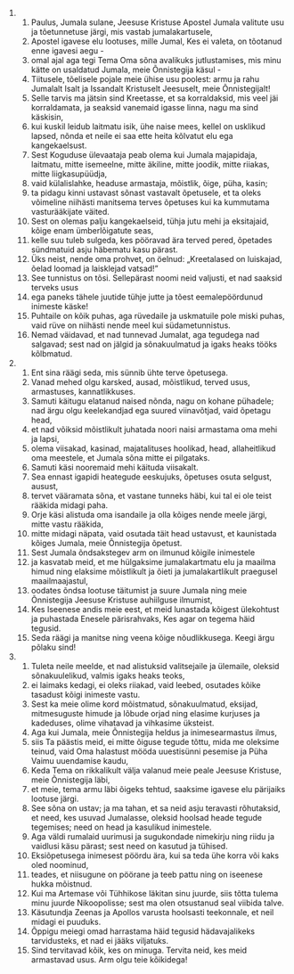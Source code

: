 <ol>
  <li>
    <ol>
      <li>Paulus, Jumala sulane, Jeesuse Kristuse Apostel Jumala valitute usu ja tõetunnetuse järgi, mis vastab jumalakartusele,</li>
      <li>Apostel igavese elu lootuses, mille Jumal, Kes ei valeta, on tõotanud enne igavesi aegu -</li>
      <li>omal ajal aga tegi Tema Oma sõna avalikuks jutlustamises, mis minu kätte on usaldatud Jumala, meie Õnnistegija käsul -</li>
      <li>Tiitusele, tõelisele pojale meie ühise usu poolest: armu ja rahu Jumalalt Isalt ja Issandalt Kristuselt Jeesuselt, meie Õnnistegijalt!</li>
      <li>Selle tarvis ma jätsin sind Kreetasse, et sa korraldaksid, mis veel jäi korraldamata, ja seaksid vanemaid igasse linna, nagu ma sind käskisin,</li>
      <li>kui kuskil leidub laitmatu isik, ühe naise mees, kellel on usklikud lapsed, nõnda et neile ei saa ette heita kõlvatut elu ega kangekaelsust.</li>
      <li>Sest Koguduse ülevaataja peab olema kui Jumala majapidaja, laitmatu, mitte isemeelne, mitte äkiline, mitte joodik, mitte riiakas, mitte liigkasupüüdja,</li>
      <li>vaid külalislahke, headuse armastaja, mõistlik, õige, püha, kasin;</li>
      <li>ta pidagu kinni ustavast sõnast vastavalt õpetusele, et ta oleks võimeline niihästi manitsema terves õpetuses kui ka kummutama vasturääkijate väited.</li>
      <li>Sest on olemas palju kangekaelseid, tühja jutu mehi ja eksitajaid, kõige enam ümberlõigatute seas,</li>
      <li>kelle suu tuleb sulgeda, kes pööravad ära terved pered, õpetades sündmatuid asju häbematu kasu pärast.</li>
      <li>Üks neist, nende oma prohvet, on öelnud: „Kreetalased on luiskajad, õelad loomad ja laisklejad vatsad!”</li>
      <li>See tunnistus on tõsi. Sellepärast noomi neid valjusti, et nad saaksid terveks usus</li>
      <li>ega paneks tähele juutide tühje jutte ja tõest eemalepöördunud inimeste käske!</li>
      <li>Puhtaile on kõik puhas, aga rüvedaile ja uskmatuile pole miski puhas, vaid rüve on niihästi nende meel kui südametunnistus.</li>
      <li>Nemad väidavad, et nad tunnevad Jumalat, aga tegudega nad salgavad; sest nad on jälgid ja sõnakuulmatud ja igaks heaks tööks kõlbmatud.</li>
    </ol>
  </li>
  <li>
    <ol>
      <li>Ent sina räägi seda, mis sünnib ühte terve õpetusega.</li>
      <li>Vanad mehed olgu karsked, ausad, mõistlikud, terved usus, armastuses, kannatlikkuses.</li>
      <li>Samuti käitugu elatanud naised nõnda, nagu on kohane pühadele; nad ärgu olgu keelekandjad ega suured viinavõtjad, vaid õpetagu head,</li>
      <li>et nad võiksid mõistlikult juhatada noori naisi armastama oma mehi ja lapsi,</li>
      <li>olema viisakad, kasinad, majatalituses hoolikad, head, allaheitlikud oma meestele, et Jumala sõna mitte ei pilgataks.</li>
      <li>Samuti käsi nooremaid mehi käituda viisakalt.</li>
      <li>Sea ennast igapidi heategude eeskujuks, õpetuses osuta selgust, ausust,</li>
      <li>tervet vääramata sõna, et vastane tunneks häbi, kui tal ei ole teist rääkida midagi paha.</li>
      <li>Orje käsi alistuda oma isandaile ja olla kõiges nende meele järgi, mitte vastu rääkida,</li>
      <li>mitte midagi näpata, vaid osutada täit head ustavust, et kaunistada kõiges Jumala, meie Õnnistegija õpetust.</li>
      <li>Sest Jumala õndsakstegev arm on ilmunud kõigile inimestele</li>
      <li>ja kasvatab meid, et me hülgaksime jumalakartmatu elu ja maailma himud ning elaksime mõistlikult ja õieti ja jumalakartlikult praegusel maailmaajastul,</li>
      <li>oodates õndsa lootuse täitumist ja suure Jumala ning meie Õnnistegija Jeesuse Kristuse auhiilguse ilmumist,</li>
      <li>Kes Iseenese andis meie eest, et meid lunastada kõigest ülekohtust ja puhastada Enesele pärisrahvaks, Kes agar on tegema häid tegusid.</li>
      <li>Seda räägi ja manitse ning veena kõige nõudlikkusega. Keegi ärgu põlaku sind!</li>
    </ol>
  </li>
  <li>
    <ol>
      <li>Tuleta neile meelde, et nad alistuksid valitsejaile ja ülemaile, oleksid sõnakuulelikud, valmis igaks heaks teoks,</li>
      <li>ei laimaks kedagi, ei oleks riiakad, vaid leebed, osutades kõike tasadust kõigi inimeste vastu.</li>
      <li>Sest ka meie olime kord mõistmatud, sõnakuulmatud, eksijad, mitmesuguste himude ja lõbude orjad ning elasime kurjuses ja kadeduses, olime vihatavad ja vihkasime üksteist.</li>
      <li>Aga kui Jumala, meie Õnnistegija heldus ja inimesearmastus ilmus,</li>
      <li>siis Ta päästis meid, ei mitte õiguse tegude tõttu, mida me oleksime teinud, vaid Oma halastust mööda uuestisünni pesemise ja Püha Vaimu uuendamise kaudu,</li>
      <li>Keda Tema on rikkalikult välja valanud meie peale Jeesuse Kristuse, meie Õnnistegija läbi,</li>
      <li>et meie, tema armu läbi õigeks tehtud, saaksime igavese elu pärijaiks lootuse järgi.</li>
      <li>See sõna on ustav; ja ma tahan, et sa neid asju teravasti rõhutaksid, et need, kes usuvad Jumalasse, oleksid hoolsad heade tegude tegemises; need on head ja kasulikud inimestele.</li>
      <li>Aga väldi rumalaid uurimusi ja sugukondade nimekirju ning riidu ja vaidlusi käsu pärast; sest need on kasutud ja tühised.</li>
      <li>Eksiõpetusega inimesest pöördu ära, kui sa teda ühe korra või kaks oled noominud,</li>
      <li>teades, et niisugune on pöörane ja teeb pattu ning on iseenese hukka mõistnud.</li>
      <li>Kui ma Artemase või Tühhikose läkitan sinu juurde, siis tõtta tulema minu juurde Nikoopolisse; sest ma olen otsustanud seal viibida talve.</li>
      <li>Käsutundja Zeenas ja Apollos varusta hoolsasti teekonnale, et neil midagi ei puuduks.</li>
      <li>Õppigu meiegi omad harrastama häid tegusid hädavajalikeks tarvidusteks, et nad ei jääks viljatuks.</li>
      <li>Sind tervitavad kõik, kes on minuga. Tervita neid, kes meid armastavad usus. Arm olgu teie kõikidega!</li>
    </ol>
  </li>
</ol>